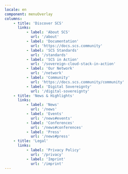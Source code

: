 ```yaml
---
locale: en
component: menuOverlay
columns:
    - title: 'Discover SCS'
      links:
          - label: 'About SCS'
            url: '/about'
          - label: 'Documentation'
            url: 'https://docs.scs.community'
          - label: 'SCS Standards'
            url: '/standards'
          - label: 'SCS in Action'
            url: '/sovereign-cloud-stack-in-action'
          - label: 'Our Network'
            url: '/network'
          - label: 'Community'
            url: 'https://docs.scs.community/community'
          - label: 'Digital Sovereignty'
            url: '/digital-sovereignty'
    - title: 'News & Highlights'
      links:
          - label: 'News'
            url: '/news'
          - label: 'Events'
            url: '/news#events'
          - label: 'Conferences'
            url: '/news#conferences'
          - label: 'Press'
            url: '/news#press'
    - title: 'Legal'
      links:
          - label: 'Privacy Policy'
            url: '/privacy'
          - label: 'Imprint'
            url: '/imprint'
---
```

